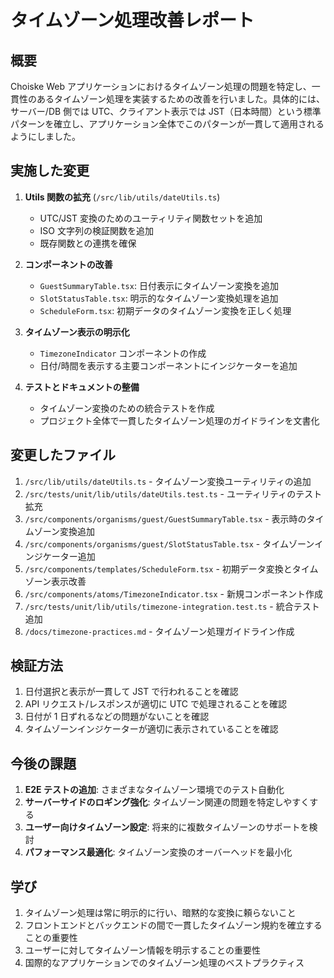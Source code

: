 # タイムゾーン処理改善レポート

## 概要

Choiske Web アプリケーションにおけるタイムゾーン処理の問題を特定し、一貫性のあるタイムゾーン処理を実装するための改善を行いました。具体的には、サーバー/DB 側では UTC、クライアント表示では JST（日本時間）という標準パターンを確立し、アプリケーション全体でこのパターンが一貫して適用されるようにしました。

## 実施した変更

1. **Utils 関数の拡充** (`/src/lib/utils/dateUtils.ts`)

   - UTC/JST 変換のためのユーティリティ関数セットを追加
   - ISO 文字列の検証関数を追加
   - 既存関数との連携を確保

2. **コンポーネントの改善**

   - `GuestSummaryTable.tsx`: 日付表示にタイムゾーン変換を追加
   - `SlotStatusTable.tsx`: 明示的なタイムゾーン変換処理を追加
   - `ScheduleForm.tsx`: 初期データのタイムゾーン変換を正しく処理

3. **タイムゾーン表示の明示化**

   - `TimezoneIndicator` コンポーネントの作成
   - 日付/時間を表示する主要コンポーネントにインジケーターを追加

4. **テストとドキュメントの整備**
   - タイムゾーン変換のための統合テストを作成
   - プロジェクト全体で一貫したタイムゾーン処理のガイドラインを文書化

## 変更したファイル

1. `/src/lib/utils/dateUtils.ts` - タイムゾーン変換ユーティリティの追加
2. `/src/tests/unit/lib/utils/dateUtils.test.ts` - ユーティリティのテスト拡充
3. `/src/components/organisms/guest/GuestSummaryTable.tsx` - 表示時のタイムゾーン変換追加
4. `/src/components/organisms/guest/SlotStatusTable.tsx` - タイムゾーンインジケーター追加
5. `/src/components/templates/ScheduleForm.tsx` - 初期データ変換とタイムゾーン表示改善
6. `/src/components/atoms/TimezoneIndicator.tsx` - 新規コンポーネント作成
7. `/src/tests/unit/lib/utils/timezone-integration.test.ts` - 統合テスト追加
8. `/docs/timezone-practices.md` - タイムゾーン処理ガイドライン作成

## 検証方法

1. 日付選択と表示が一貫して JST で行われることを確認
2. API リクエスト/レスポンスが適切に UTC で処理されることを確認
3. 日付が 1 日ずれるなどの問題がないことを確認
4. タイムゾーンインジケーターが適切に表示されていることを確認

## 今後の課題

1. **E2E テストの追加**: さまざまなタイムゾーン環境でのテスト自動化
2. **サーバーサイドのロギング強化**: タイムゾーン関連の問題を特定しやすくする
3. **ユーザー向けタイムゾーン設定**: 将来的に複数タイムゾーンのサポートを検討
4. **パフォーマンス最適化**: タイムゾーン変換のオーバーヘッドを最小化

## 学び

1. タイムゾーン処理は常に明示的に行い、暗黙的な変換に頼らないこと
2. フロントエンドとバックエンドの間で一貫したタイムゾーン規約を確立することの重要性
3. ユーザーに対してタイムゾーン情報を明示することの重要性
4. 国際的なアプリケーションでのタイムゾーン処理のベストプラクティス
